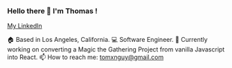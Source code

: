 ### Hello there 👋 I'm Thomas !
[My LinkedIn](https://www.linkedin.com/in/tomxnguy/)

🏠 Based in Los Angeles, California.
💻 Software Engineer.
🎯 Currently working on converting a Magic the Gathering Project from vanilla Javascript into React.
📫 How to reach me: tomxnguy@gmail.com


<!--
**tomxnguy/tomxnguy** is a ✨ _special_ ✨ repository because its `README.md` (this file) appears on your GitHub profile.

Here are some ideas to get you started:

- 🔭 I’m currently working on ...
- 🌱 I’m currently learning ...
- 👯 I’m looking to collaborate on ...
- 🤔 I’m looking for help with ...
- 💬 Ask me about ...
- 📫 How to reach me: ...
- 😄 Pronouns: ...
- ⚡ Fun fact: ...
-->
